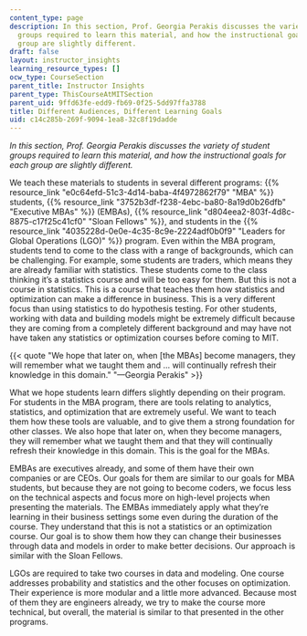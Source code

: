 ```yaml
---
content_type: page
description: In this section, Prof. Georgia Perakis discusses the variety of student
  groups required to learn this material, and how the instructional goals for each
  group are slightly different.
draft: false
layout: instructor_insights
learning_resource_types: []
ocw_type: CourseSection
parent_title: Instructor Insights
parent_type: ThisCourseAtMITSection
parent_uid: 9ffd63fe-edd9-fb69-0f25-5dd97ffa3788
title: Different Audiences, Different Learning Goals
uid: c14c285b-269f-9094-1ea8-32c8f19dadde
---
```

*In this section, Prof. Georgia Perakis discusses the variety of student groups required to learn this material, and how the instructional goals for each group are slightly different.*

We teach these materials to students in several different programs: {{% resource_link "e0c64efd-51c3-4d14-baba-4f4972862f79" "MBA" %}} students, {{% resource_link "3752b3df-f238-4ebc-ba80-8a19d0b26dfb" "Executive MBAs" %}} (EMBAs), {{% resource_link "d804eea2-803f-4d8c-8875-c17f25c41cf0" "Sloan Fellows" %}}, and students in the {{% resource_link "4035228d-0e0e-4c35-8c9e-2224adf0b0f9" "Leaders for Global Operations (LGO)" %}} program. Even within the MBA program, students tend to come to the class with a range of backgrounds, which can be challenging. For example, some students are traders, which means they are already familiar with statistics. These students come to the class thinking it’s a statistics course and will be too easy for them. But this is not a course in statistics. This is a course that teaches them how statistics and optimization can make a difference in business. This is a very different focus than using statistics to do hypothesis testing. For other students, working with data and building models might be extremely difficult because they are coming from a completely different background and may have not have taken any statistics or optimization courses before coming to MIT.

{{< quote "We hope that later on, when [the MBAs] become managers, they will remember what we taught them and … will continually refresh their knowledge in this domain." "—Georgia Perakis" >}}

What we hope students learn differs slightly depending on their program. For students in the MBA program, there are tools relating to analytics, statistics, and optimization that are extremely useful. We want to teach them how these tools are valuable, and to give them a strong foundation for other classes. We also hope that later on, when they become managers, they will remember what we taught them and that they will continually refresh their knowledge in this domain. This is the goal for the MBAs.

EMBAs are executives already, and some of them have their own companies or are CEOs. Our goals for them are similar to our goals for MBA students, but because they are not going to become coders, we focus less on the technical aspects and focus more on high-level projects when presenting the materials. The EMBAs immediately apply what they’re learning in their business settings some even during the duration of the course. They understand that this is not a statistics or an optimization course. Our goal is to show them how they can change their businesses through data and models in order to make better decisions. Our approach is similar with the Sloan Fellows.

LGOs are required to take two courses in data and modeling. One course addresses probability and statistics and the other focuses on optimization. Their experience is more modular and a little more advanced. Because most of them they are engineers already, we try to make the course more technical, but overall, the material is similar to that presented in the other programs.